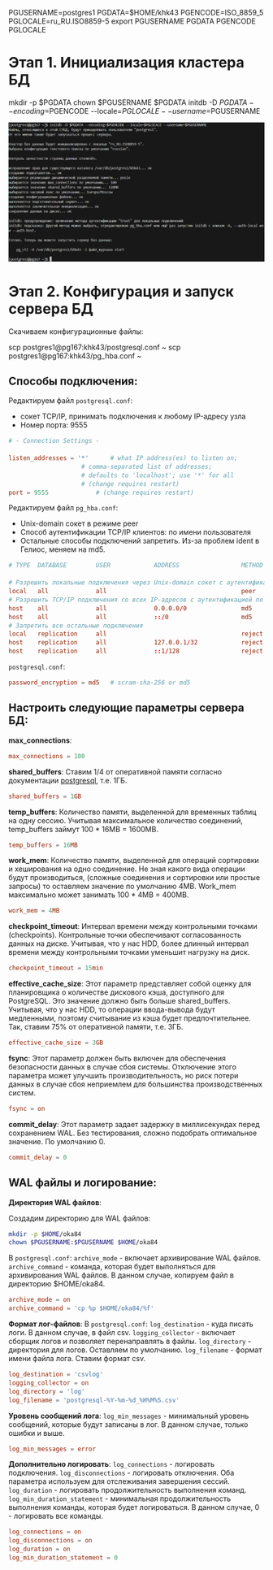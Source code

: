 PGUSERNAME=postgres1
PGDATA=$HOME/khk43
PGENCODE=ISO_8859_5
PGLOCALE=ru_RU.ISO8859-5
export PGUSERNAME PGDATA PGENCODE PGLOCALE

# Этап 1. Инициализация кластера БД

mkdir -p $PGDATA
chown $PGUSERNAME $PGDATA
initdb -D $PGDATA --encoding=$PGENCODE --locale=$PGLOCALE --username=$PGUSERNAME

![Step 1 result](image.png)

# Этап 2. Конфигурация и запуск сервера БД

Скачиваем конфигурационные файлы:

scp postgres1@pg167:khk43/postgresql.conf ~
scp postgres1@pg167:khk43/pg_hba.conf ~

## Способы подключения:
Редактируем файл `postgresql.conf`:
 - сокет TCP/IP, принимать подключения к любому IP-адресу узла
 - Номер порта: 9555
```conf
# - Connection Settings -

listen_addresses = '*'		# what IP address(es) to listen on;
					# comma-separated list of addresses;
					# defaults to 'localhost'; use '*' for all
					# (change requires restart)
port = 9555				# (change requires restart)
```

Редактируем файл `pg_hba.conf`:
 - Unix-domain сокет в режиме peer
 - Способ аутентификации TCP/IP клиентов: по имени пользователя
 - Остальные способы подключений запретить.
Из-за проблем ident в Гелиос, меняем на md5.

```conf
# TYPE  DATABASE        USER            ADDRESS                 METHOD

# Разрешить локальные подключения через Unix-domain сокет с аутентификацией peer
local   all             all                                     peer
# Разрешить TCP/IP подключения со всех IP-адресов с аутентификацией по имени пользователя (ident)
host    all             all             0.0.0.0/0               md5
host    all             all             ::/0                    md5
# Запретить все остальные подключения
local   replication     all                                     reject
host    replication     all             127.0.0.1/32            reject
host    replication     all             ::1/128                 reject
```
`postgresql.conf`:
```conf
password_encryption = md5	# scram-sha-256 or md5
```

## Настроить следующие параметры сервера БД:
**max_connections**:
```conf
max_connections = 100
```

**shared_buffers**:
Ставим 1/4 от оперативной памяти согласно документации [postgresql](https://www.postgresql.org/docs/current/runtime-config-resource.html#GUC-SHARED-BUFFERS), т.е. 1ГБ.
```conf
shared_buffers = 1GB
```

**temp_buffers**:
Количество памяти, выделенной для временных таблиц на одну сессию. Учитывая максимальное количество соединений, temp_buffers займут 100 * 16MB = 1600MB.
```conf
temp_buffers = 16MB
```

**work_mem**:
Количество памяти, выделенной для операций сортировки и хеширования на одно соединение. Не зная какого вида операции будут производиться, (сложные соединения и сортировки или простые запросы) то оставляем значение по умолчанию 4MB. Work_mem максимально может занимать 100 * 4MB = 400MB.
```conf
work_mem = 4MB
```

**checkpoint_timeout**:
Интервал времени между контрольными точками (checkpoints). Контрольные точки обеспечивают согласованность данных на диске. Учитывая, что у нас HDD, более длинный интервал времени между контрольными точками уменьшит нагрузку на диск.
```conf
checkpoint_timeout = 15min
```
**effective_cache_size**:
Этот параметр представляет собой оценку для планировщика о количестве дискового кэша, доступного для PostgreSQL. Это значение должно быть больше shared_buffers. Учитывая, что у нас HDD, то операции ввода-вывода будут медленными, поэтому считывание из кэша будет предпочтительнее. Так, ставим 75% от оперативной памяти, т.е. 3ГБ.
```conf
effective_cache_size = 3GB
```
**fsync**:
Этот параметр должен быть включен для обеспечения безопасности данных в случае сбоя системы. Отключение этого параметра может улучшить производительность, но риск потери данных в случае сбоя неприемлем для большинства производственных систем.
```conf
fsync = on
```
**commit_delay**:
Этот параметр задает задержку в миллисекундах перед сохранением WAL. Без тестирования, сложно подобрать оптимальное значение. По умолчанию 0.
```conf
commit_delay = 0
```

## WAL файлы и логирование:

**Директория WAL файлов**:

Создадим директорию для WAL файлов:
```bash
mkdir -p $HOME/oka84
chown $PGUSERNAME:$PGUSERNAME $HOME/oka84
```

В `postgresql.conf`:
`archive_mode` - включает архивирование WAL файлов.
`archive_command` - команда, которая будет выполняться для архивирования WAL файлов. В данном случае, копируем файл в директорию $HOME/oka84.
```conf
archive_mode = on
archive_command = 'cp %p $HOME/oka84/%f'
```

**Формат лог-файлов**:
В `postgresql.conf`:
`log_destination` - куда писать логи. В данном случае, в файл csv.
`logging_collector` - включает сборщик логов и позволяет перенаправлять в файлы.
`log_directory` - директория для логов. Оставляем по умолчанию.
`log_filename` - формат имени файла лога. Ставим формат csv.

```conf
log_destination = 'csvlog'
logging_collector = on
log_directory = 'log'
log_filename = 'postgresql-%Y-%m-%d_%H%M%S.csv'
```

**Уровень сообщений лога**:
`log_min_messages` - минимальный уровень сообщений, которые будут записаны в лог. В данном случае, только ошибки и выше.
```conf
log_min_messages = error
```

**Дополнительно логировать**:
`log_connections` - логировать подключения.
`log_disconnections` - логировать отключения. Оба параметра используем для отслеживания завершения сессий.
`log_duration` - логировать продолжительность выполнения команд.
`log_min_duration_statement` - минимальная продолжительность выполнения команды, которая будет логироваться. В данном случае, 0 - логировать все команды.
```conf
log_connections = on
log_disconnections = on
log_duration = on
log_min_duration_statement = 0
```